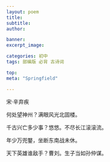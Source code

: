 ```yaml
---
layout: poem
title: 
subtitle: 
author: 

banner:
excerpt_image: 

categories: 初中
tags: 部编版 必背 古诗词

top: 
meta: "Springfield"

---
```


宋·辛弃疾

何处望神州？满眼风光北固楼。

千古兴亡多少事？悠悠。不尽长江滚滚流。

年少万兜鍪，坐断东南战未休。

天下英雄谁敌手？曹刘。生子当如孙仲谋。